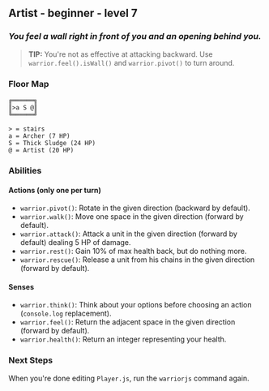 ## Artist - beginner - level 7

### _You feel a wall right in front of you and an opening behind you._

> **TIP:** You're not as effective at attacking backward. Use `warrior.feel().isWall()` and `warrior.pivot()` to turn around.


### Floor Map

```
╔══════╗
║>a S @║
╚══════╝

> = stairs
a = Archer (7 HP)
S = Thick Sludge (24 HP)
@ = Artist (20 HP)
```

### Abilities

#### Actions (only one per turn)

* `warrior.pivot()`: Rotate in the given direction (backward by default).
* `warrior.walk()`: Move one space in the given direction (forward by default).
* `warrior.attack()`: Attack a unit in the given direction (forward by default) dealing 5 HP of damage.
* `warrior.rest()`: Gain 10% of max health back, but do nothing more.
* `warrior.rescue()`: Release a unit from his chains in the given direction (forward by default).

#### Senses

* `warrior.think()`: Think about your options before choosing an action (`console.log` replacement).
* `warrior.feel()`: Return the adjacent space in the given direction (forward by default).
* `warrior.health()`: Return an integer representing your health.

### Next Steps

When you're done editing `Player.js`, run the `warriorjs` command again.
